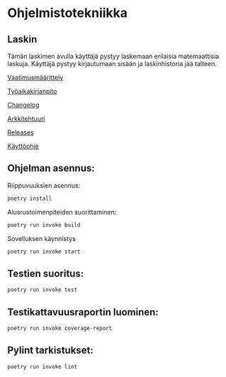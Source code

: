 # Ohjelmistotekniikka

##  Laskin
Tämän laskimen avulla käyttäjä pystyy laskemaan erilaisia matemaattisia laskuja. Käyttäjä pystyy kirjautumaan sisään ja  laskinhistoria jää talteen.

[Vaatimusmäärittely](https://github.com/annaessina/ot-harjoitustyo/blob/main/dokumentaatio/vaatimusmaarittely.md)

[Työaikakirjanpito](https://github.com/annaessina/ot-harjoitustyo/blob/main/dokumentaatio/tyoaikakirjanpito.md)

[Changelog](https://github.com/annaessina/ot-harjoitustyo/blob/main/dokumentaatio/changelog.md)

[Arkkitehtuuri](https://github.com/annaessina/ot-harjoitustyo/blob/main/dokumentaatio/arkkitehtuuri.md)

[Releases](https://github.com/annaessina/ot-harjoitustyo/releases)

[Käyttöohje](https://github.com/annaessina/ot-harjoitustyo/blob/main/dokumentaatio/kayttoohje.md)
## Ohjelman asennus:

Riippuvuuksien asennus:

```bash
poetry install
```

Alusrustoimenpiteiden suorittaminen:

```bash
poetry run invoke build
```

Sovelluksen käynnistys

```bash
poetry run invoke start
```

## Testien suoritus:

```bash
poetry run invoke test
```

## Testikattavuusraportin luominen:

```bash
poetry run invoke coverage-report
```

## Pylint tarkistukset:

```bash
poetry run invoke lint
```

